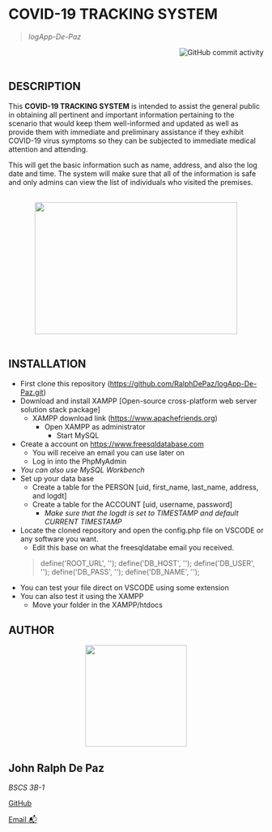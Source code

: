 <!-- NAME -->

# COVID-19 TRACKING SYSTEM
>*logApp-De-Paz*

<div align="right">
  <img alt="GitHub commit activity" src="https://img.shields.io/github/commit-activity/w/RalphDePaz/logApp-De-Paz?label=Commits&logo=github&logoColor=green&style=for-    the-badge"> 
</div>
<br>  


<!-- DESCRIPTION -->
## DESCRIPTION

<p style='text-align: justify;'>  
  
This **COVID-19 TRACKING SYSTEM** is intended to assist the general public in obtaining all pertinent and important information pertaining to the scenario that would keep them well-informed and updated as well as provide them with immediate and preliminary assistance if they exhibit COVID-19 virus symptoms so they can be subjected to immediate medical attention and attending.

This will get the basic information such as name, address, and also the log date and time. The system will make sure that all of the information is safe and only admins can view the list of individuals who visited the premises.    
  
</p>

<br> 



<!-- VISUAL   -->
 <div align="center">
    <img src="https://media.giphy.com/media/dVuyBgq2z5gVBkFtDc/giphy.gif" width="400" height="260" style="display: block; margin: 0 auto">  
 </div>
                                                              
<br>


<!--INSTALLATION -->
## INSTALLATION

- First clone this repository (https://github.com/RalphDePaz/logApp-De-Paz.git)
- Download and install XAMPP [Open-source cross-platform web server solution stack package]
  - XAMPP download link (https://www.apachefriends.org)  
    - Open XAMPP as administrator
      - Start MySQL
- Create a account on https://www.freesqldatabase.com
  - You will receive an email you can use later on 
  - Log in into the PhpMyAdmin
- *You can also use MySQL Workbench*
- Set up your data base
  - Create a table for the PERSON [uid, first_name, last_name, address, and logdt]
  - Create a table for the ACCOUNT [uid, username, password]
    -  *Make sure that the logdt is set to TIMESTAMP and default CURRENT TIMESTAMP*
- Locate the cloned repository and open the config.php file on VSCODE or any software you want.
  - Edit this base on what the freesqldatabe email you received.
  >define('ROOT_URL', ''); define('DB_HOST', ''); define('DB_USER', ''); define('DB_PASS', '');  define('DB_NAME', '');
- You can test your file direct on VSCODE using some extension
- You can also test it using the XAMPP
  - Move your folder in the XAMPP/htdocs
                                                                                                                                          
<!-- PROFILE   -->                                                                                                                                         

## AUTHOR
                                                                                                                                       
<div align="left">
    <img src="https://scontent.fmnl13-1.fna.fbcdn.net/v/t39.30808-6/270772910_2085853528243775_5726229684246422638_n.jpg?_nc_cat=105&ccb=1-7&_nc_sid=09cbfe&_nc_eui2=AeEcABL7t8-tQVL0A17FhjCO6r98w66wdubqv3zDrrB25jdgPRV5Oj2Ui9kB8Ng7ZZhq9ejDGgEw7ywIwP8wbEmj&_nc_ohc=sAIGzMY57HsAX8oU-yc&_nc_ht=scontent.fmnl13-1.fna&oh=00_AfDYypJ7CotBLxPcT1xZso3LdqP5IcL9PJlj7Xm9rgzlRA&oe=636C837A"
         width="200" height="200" style="display: block; margin: 0 auto""> 
</div>
 
<div align="left"> 
  
## John Ralph De Paz
                                                                                                                                  
*BSCS 3B-1*                                                                                                                                 

[GitHub ](https://github.com/RalphDePaz)

[Email 📬](mailto:202080468@psu.palawan.edu.ph)
  
</div>










